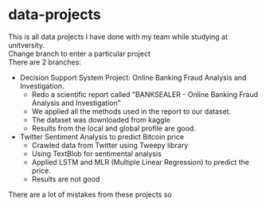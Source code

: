# data-projects
This is all data projects I have done with my team while studying at unitversity. <br>
Change branch to enter a particular project <br>
There are 2 branches: <br>
- Decision Support System Project: Online Banking Fraud Analysis and Investigation. <br>
  - Redo a scientific report called "BANKSEALER - Online Banking Fraud Analysis and Investigation"
  - We applied all the methods used in the report to our dataset. 
  - The dataset was downloaded from kaggle
  - Results from the local and global profile are good. 
 - Twitter Sentiment Analysis to predict Bitcoin price <br> 
    - Crawled data from Twitter using Tweepy library
    - Using TextBlob for sentimental analysis
    - Applied LSTM and MLR (Multiple Linear Regression) to predict the price. 
    - Results are not good
    
There are a lot of mistakes from these projects so 
